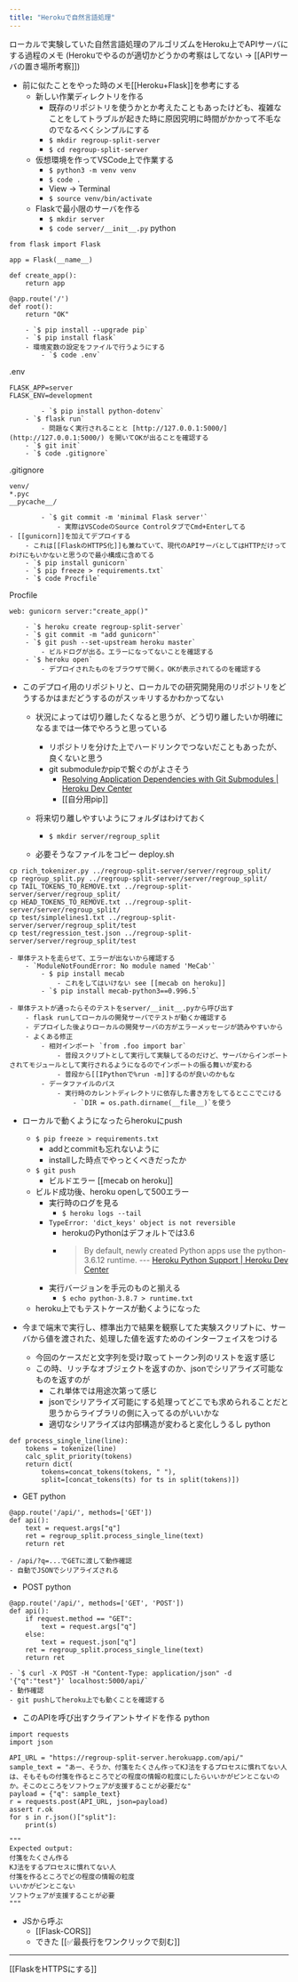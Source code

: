 ```yaml
---
title: "Herokuで自然言語処理"
---
```


ローカルで実験していた自然言語処理のアルゴリズムをHeroku上でAPIサーバにする過程のメモ
(Herokuでやるのが適切かどうかの考察はしてない → [[APIサーバの置き場所考察]])

- 前に似たことをやった時のメモ[[Heroku+Flask]]を参考にする
    - 新しい作業ディレクトリを作る
        - 既存のリポジトリを使うかとか考えたこともあったけども、複雑なことをしてトラブルが起きた時に原因究明に時間がかかって不毛なのでなるべくシンプルにする
        - `$ mkdir regroup-split-server`
        - `$ cd regroup-split-server `
    - 仮想環境を作ってVSCode上で作業する
        - `$ python3 -m venv venv`
        - `$ code .`
        - View -> Terminal
        - `$ source venv/bin/activate`
    - Flaskで最小限のサーバを作る
        - `$ mkdir server`
        - `$ code server/__init__.py`
python

```
from flask import Flask

app = Flask(__name__)

def create_app():
    return app

@app.route('/')
def root():
    return "OK"
```

        - `$ pip install --upgrade pip`
        - `$ pip install flask`
        - 環境変数の設定をファイルで行うようにする
            - `$ code .env`
.env

```
FLASK_APP=server
FLASK_ENV=development
```

            - `$ pip install python-dotenv`
        - `$ flask run`
            - 問題なく実行されることと [http://127.0.0.1:5000/](http://127.0.0.1:5000/) を開いてOKが出ることを確認する
        - `$ git init`
        - `$ code .gitignore`
.gitignore

```
venv/     
*.pyc
__pycache__/
```

            - `$ git commit -m 'minimal Flask server'`
                - 実際はVSCodeのSource ControlタブでCmd+Enterしてる
    - [[gunicorn]]を加えてデプロイする
        - これは[[FlaskのHTTPS化]]も兼ねていて、現代のAPIサーバとしてはHTTPだけってわけにもいかないと思うので最小構成に含めてる
        - `$ pip install gunicorn`
        - `$ pip freeze > requirements.txt`
        - `$ code Procfile`
Procfile

```
web: gunicorn server:"create_app()"
```

        - `$ heroku create regroup-split-server`
        - `$ git commit -m "add gunicorn"`
        - `$ git push --set-upstream heroku master`
            - ビルドログが出る。エラーになってないことを確認する
        - `$ heroku open`
            - デプロイされたものをブラウザで開く。OKが表示されてるのを確認する

- このデプロイ用のリポジトリと、ローカルでの研究開発用のリポジトリをどうするかはまだどうするのがスッキリするかわかってない
    - 状況によっては切り離したくなると思うが、どう切り離したいか明確になるまでは一体でやろうと思っている
        - リポジトリを分けた上でハードリンクでつないだこともあったが、良くないと思う
        - git submoduleかpipで繋ぐのがよさそう
            - [Resolving Application Dependencies with Git Submodules | Heroku Dev Center](https://devcenter.heroku.com/articles/git-submodules)
            - [[自分用pip]]

    - 将来切り離しやすいようにフォルダはわけておく
        - `$ mkdir server/regroup_split`
    - 必要そうなファイルをコピー
deploy.sh

```
cp rich_tokenizer.py ../regroup-split-server/server/regroup_split/
cp regroup_split.py ../regroup-split-server/server/regroup_split/
cp TAIL_TOKENS_TO_REMOVE.txt ../regroup-split-server/server/regroup_split/
cp HEAD_TOKENS_TO_REMOVE.txt ../regroup-split-server/server/regroup_split/
cp test/simplelines1.txt ../regroup-split-server/server/regroup_split/test
cp test/regression_test.json ../regroup-split-server/server/regroup_split/test
```


    - 単体テストを走らせて、エラーが出ないから確認する
        - `ModuleNotFoundError: No module named 'MeCab'`
            - $ pip install mecab
                - これをしてはいけない see [[mecab on heroku]]
            - `$ pip install mecab-python3==0.996.5`

    - 単体テストが通ったらそのテストをserver/__init__.pyから呼び出す
        - flask runしてローカルの開発サーバでテストが動くか確認する
        - デプロイした後よりローカルの開発サーバの方がエラーメッセージが読みやすいから
        - よくある修正
            - 相対インポート `from .foo import bar`
                - 普段スクリプトとして実行して実験してるのだけど、サーバからインポートされてモジュールとして実行されるようになるのでインポートの振る舞いが変わる
                - 普段から[[IPythonで%run -m]]するのが良いのかもな
            - データファイルのパス
                - 実行時のカレントディレクトリに依存した書き方をしてるとここでこける
                    - `DIR = os.path.dirname(__file__)`を使う

- ローカルで動くようになったらherokuにpush
    - `$ pip freeze > requirements.txt`
        - addとcommitも忘れないように
        - installした時点でやっとくべきだったか
    - `$ git push`
        - ビルドエラー [[mecab on heroku]]
    - ビルド成功後、heroku openして500エラー
        - 実行時のログを見る
            - `$ heroku logs --tail`
        - `TypeError: 'dict_keys' object is not reversible`
            - herokuのPythonはデフォルトでは3.6
            - > By default, newly created Python apps use the python-3.6.12 runtime. --- [Heroku Python Support | Heroku Dev Center](https://devcenter.heroku.com/articles/python-support)
        - 実行バージョンを手元のものと揃える
            - `$ echo python-3.8.7 > runtime.txt`
    - heroku上でもテストケースが動くようになった

- 今まで端末で実行し、標準出力で結果を観察してた実験スクリプトに、サーバから値を渡された、処理した値を返すためのインターフェイスをつける
    - 今回のケースだと文字列を受け取ってトークン列のリストを返す感じ
    - この時、リッチなオブジェクトを返すのか、jsonでシリアライズ可能なものを返すのが
        - これ単体では用途次第って感じ
        - jsonでシリアライズ可能にする処理ってどこでも求められることだと思うからライブラリの側に入ってるのがいいかな
        - 適切なシリアライズは内部構造が変わると変化しうるし
python

```
def process_single_line(line):
    tokens = tokenize(line)
    calc_split_priority(tokens)
    return dict(
        tokens=concat_tokens(tokens, " "),
        split=[concat_tokens(ts) for ts in split(tokens)])
```

- GET
python

```
@app.route('/api/', methods=['GET'])
def api():
    text = request.args["q"]
    ret = regroup_split.process_single_line(text)
    return ret
```

    - /api/?q=...でGETに渡して動作確認
    - 自動でJSONでシリアライズされる
- POST
python

```
@app.route('/api/', methods=['GET', 'POST'])
def api():
    if request.method == "GET":
        text = request.args["q"]
    else:
        text = request.json["q"]
    ret = regroup_split.process_single_line(text)
    return ret
```

    - `$ curl -X POST -H "Content-Type: application/json" -d '{"q":"test"}' localhost:5000/api/`
    - 動作確認
    - git pushしてheroku上でも動くことを確認する

- このAPIを呼び出すクライアントサイドを作る
python

```
import requests
import json

API_URL = "https://regroup-split-server.herokuapp.com/api/"
sample_text = "あー、そうか、付箋をたくさん作ってKJ法をするプロセスに慣れてない人は、そもそもの付箋を作るところでどの程度の情報の粒度にしたらいいかがピンとこないのか。そこのところをソフトウェアが支援することが必要だな"
payload = {"q": sample_text}
r = requests.post(API_URL, json=payload)
assert r.ok
for s in r.json()["split"]:
    print(s)

"""
Expected output:
付箋をたくさん作る
KJ法をするプロセスに慣れてない人
付箋を作るところでどの程度の情報の粒度
いいかがピンとこない
ソフトウェアが支援することが必要
"""
```


- JSから呼ぶ
    - [[Flask-CORS]]
    - できた [[✅最長行をワンクリックで刻む]]

---
[[FlaskをHTTPSにする]]
